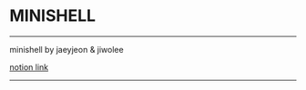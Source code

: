 # MINISHELL #

------

minishell by jaeyjeon & jiwolee

[notion link](https://accessible-capricorn-be7.notion.site/minishell-6d36971050ec460b9022cbdae1a1fc4f)

-----

